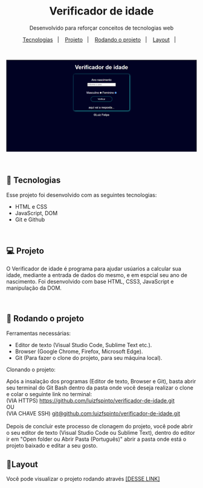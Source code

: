 <h1 align="center">Verificador de idade</h1>

<p align="center">
Desenvolvido para reforçar conceitos de tecnologias web<br/>


<p align="center">
  <a href="#-tecnologias">Tecnologias</a>&nbsp;&nbsp;&nbsp;|&nbsp;&nbsp;&nbsp;
  <a href="#-projeto">Projeto</a>&nbsp;&nbsp;&nbsp;|&nbsp;&nbsp;&nbsp;
  <a href="#-rodando-o-projeto">Rodando o projeto</a>&nbsp;&nbsp;&nbsp;|&nbsp;&nbsp;&nbsp;
  <a href="#-layout">Layout</a>&nbsp;&nbsp;&nbsp;|&nbsp;&nbsp;&nbsp;
</p>

<br>

<p align="center">
 <img alt="License" src="./.github/priview.png">
</p>

<br>

## 🚀 Tecnologias

Esse projeto foi desenvolvido com as seguintes tecnologias:

- HTML e CSS
- JavaScript, DOM
- Git e Github

<br>

## 💻 Projeto

O Verificador de idade é programa para ajudar usúarios a calcular sua idade, mediante a entrada de dados do mesmo, e em espcial seu ano de nascimento. Foi desenvolvido com base HTML, CSS3, JavaScript e manipulação da DOM.

<br>

## 📳 Rodando o projeto
Ferramentas necessárias: 
- Editor de texto (Visual Studio Code, Sublime Text etc.).
- Browser (Google Chrome, Firefox, Microsoft Edge).
- Git (Para fazer o clone do projeto, para seu máquina local).

Clonando o projeto:

Após a insalação dos programas (Editor de texto, Browser e Git), basta abrir seu terminal do Git Bash dentro da pasta onde você deseja realizar o clone e colar o seguinte link no terminal: <br> (VIA HTTPS) https://github.com/luizfspinto/verificador-de-idade.git<br>OU<BR>
(VIA CHAVE SSH) [git@github.com:luizfspinto/verificador-de-idade.git](git@github.com:luizfspinto/verificador-de-idade.git)
<br><br>
Depois de concluir este processo de clonagem do projeto, você pode abrir o seu editor de texto (Visual Studio Code ou Sublime Text), dentro do editor ir em "Open folder ou Abrir Pasta (Português)" abrir a pasta onde está o projeto baixado e editar a seu gosto.

## 🔖Layout

Você pode visualizar o projeto rodando através
<a href="https://clipchamp.com/watch/q9djiJyxxwz" target="_blanck">[DESSE LINK]</a>